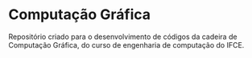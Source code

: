 # Computação Gráfica
Repositório criado para o desenvolvimento de códigos da cadeira de Computação Gráfica, do curso de engenharia de computação do IFCE.
